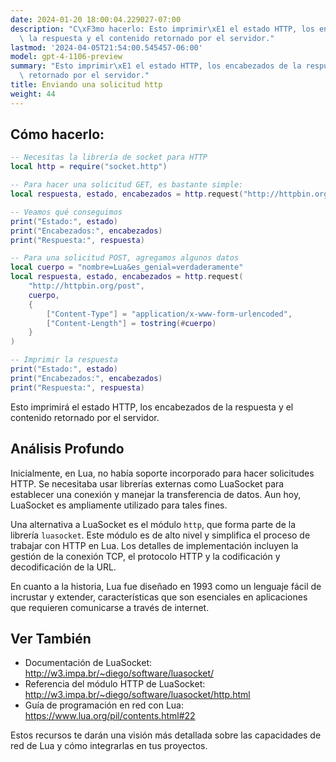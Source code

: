 ```yaml
---
date: 2024-01-20 18:00:04.229027-07:00
description: "C\xF3mo hacerlo: Esto imprimir\xE1 el estado HTTP, los encabezados de\
  \ la respuesta y el contenido retornado por el servidor."
lastmod: '2024-04-05T21:54:00.545457-06:00'
model: gpt-4-1106-preview
summary: "Esto imprimir\xE1 el estado HTTP, los encabezados de la respuesta y el contenido\
  \ retornado por el servidor."
title: Enviando una solicitud http
weight: 44
---
```


## Cómo hacerlo:
```Lua
-- Necesitas la librería de socket para HTTP
local http = require("socket.http")

-- Para hacer una solicitud GET, es bastante simple:
local respuesta, estado, encabezados = http.request("http://httpbin.org/get")

-- Veamos qué conseguimos
print("Estado:", estado)
print("Encabezados:", encabezados)
print("Respuesta:", respuesta)

-- Para una solicitud POST, agregamos algunos datos
local cuerpo = "nombre=Lua&es_genial=verdaderamente"
local respuesta, estado, encabezados = http.request(
    "http://httpbin.org/post", 
    cuerpo, 
    {
        ["Content-Type"] = "application/x-www-form-urlencoded",
        ["Content-Length"] = tostring(#cuerpo)
    }
)

-- Imprimir la respuesta
print("Estado:", estado)
print("Encabezados:", encabezados)
print("Respuesta:", respuesta)
```
Esto imprimirá el estado HTTP, los encabezados de la respuesta y el contenido retornado por el servidor.

## Análisis Profundo
Inicialmente, en Lua, no había soporte incorporado para hacer solicitudes HTTP. Se necesitaba usar librerías externas como LuaSocket para establecer una conexión y manejar la transferencia de datos. Aun hoy, LuaSocket es ampliamente utilizado para tales fines.

Una alternativa a LuaSocket es el módulo `http`, que forma parte de la librería `luasocket`. Este módulo es de alto nivel y simplifica el proceso de trabajar con HTTP en Lua. Los detalles de implementación incluyen la gestión de la conexión TCP, el protocolo HTTP y la codificación y decodificación de la URL.

En cuanto a la historia, Lua fue diseñado en 1993 como un lenguaje fácil de incrustar y extender, características que son esenciales en aplicaciones que requieren comunicarse a través de internet.

## Ver También
- Documentación de LuaSocket: http://w3.impa.br/~diego/software/luasocket/
- Referencia del módulo HTTP de LuaSocket: http://w3.impa.br/~diego/software/luasocket/http.html
- Guía de programación en red con Lua: https://www.lua.org/pil/contents.html#22

Estos recursos te darán una visión más detallada sobre las capacidades de red de Lua y cómo integrarlas en tus proyectos.

